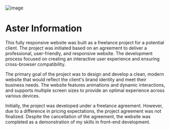 ![image](https://github.com/user-attachments/assets/d6411ba0-c8d5-4eb0-a46f-7533d2c009ed)

<h1>Aster Information</h1>

This fully responsive website was built as a freelance project for a potential client. The project was initiated based on an agreement to deliver a professional, user-friendly, and responsive website. The development process focused on creating an interactive user experience and ensuring cross-browser compatibility.

The primary goal of the project was to design and develop a clean, modern website that would reflect the client's brand identity and meet their business needs. The website features animations and dynamic interactions, and supports multiple screen sizes to provide an optimal experience across various devices.

Initially, the project was developed under a freelance agreement. However, due to a difference in pricing expectations, the project agreement was not finalized. Despite the cancellation of the agreement, the website was completed as a demonstration of my skills in front-end development.
